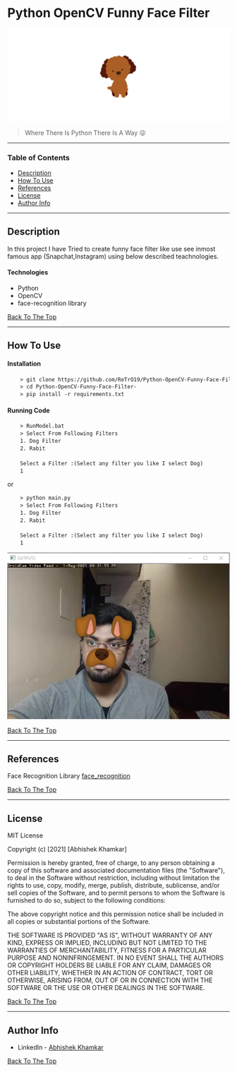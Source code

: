 # Python OpenCV Funny Face Filter

![Project Image](img\TestGIf.gif)

> Where There Is Python There Is A Way 😜

---

### Table of Contents
<!-- You're sections headers will be used to reference location of destination. -->

- [Description](#description)
- [How To Use](#how-to-use)
- [References](#references)
- [License](#license)
- [Author Info](#author-info)

---

## Description

In this project I have Tried to create funny face filter like use see inmost famous app (Snapchat,Instagram) using below described teachnologies.

#### Technologies

- Python
- OpenCV
- face-recognition library                   

[Back To The Top](#read-me-template)

---

## How To Use

#### Installation



```html
    > git clone https://github.com/ReTrO19/Python-OpenCV-Funny-Face-Filter-.git
    > cd Python-OpenCV-Funny-Face-Filter-
    > pip install -r requirements.txt
```


#### Running Code



```html
    > RunModel.bat
    > Select From Following Filters
    1. Dog Filter
    2. Rabit

    Select a Filter :(Select any filter you like I select Dog)
    1
```
 or
```html
    > python main.py
    > Select From Following Filters
    1. Dog Filter
    2. Rabit

    Select a Filter :(Select any filter you like I select Dog)
    1
```
![ Dog-Filter ](img\dog-filter.png)

[Back To The Top](#read-me-template)

---

## References
Face Recognition Library [face_recognition](https://github.com/ageitgey/face_recognition.git)

[Back To The Top](#read-me-template)

---

## License

MIT License

Copyright (c) [2021] [Abhishek Khamkar]

Permission is hereby granted, free of charge, to any person obtaining a copy
of this software and associated documentation files (the "Software"), to deal
in the Software without restriction, including without limitation the rights
to use, copy, modify, merge, publish, distribute, sublicense, and/or sell
copies of the Software, and to permit persons to whom the Software is
furnished to do so, subject to the following conditions:

The above copyright notice and this permission notice shall be included in all
copies or substantial portions of the Software.

THE SOFTWARE IS PROVIDED "AS IS", WITHOUT WARRANTY OF ANY KIND, EXPRESS OR
IMPLIED, INCLUDING BUT NOT LIMITED TO THE WARRANTIES OF MERCHANTABILITY,
FITNESS FOR A PARTICULAR PURPOSE AND NONINFRINGEMENT. IN NO EVENT SHALL THE
AUTHORS OR COPYRIGHT HOLDERS BE LIABLE FOR ANY CLAIM, DAMAGES OR OTHER
LIABILITY, WHETHER IN AN ACTION OF CONTRACT, TORT OR OTHERWISE, ARISING FROM,
OUT OF OR IN CONNECTION WITH THE SOFTWARE OR THE USE OR OTHER DEALINGS IN THE
SOFTWARE.

[Back To The Top](#read-me-template)

---

## Author Info

- LinkedIn - [Abhishek Khamkar](https://www.linkedin.com/in/abhishek-khamkar-b30756185)


[Back To The Top](#read-me-template)
